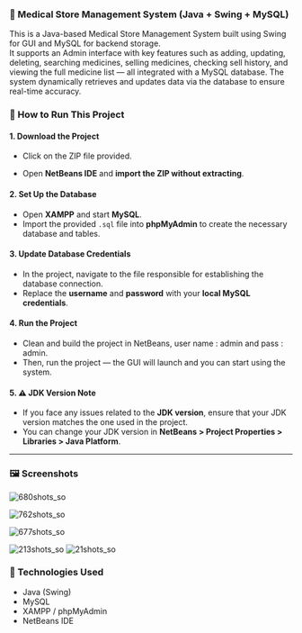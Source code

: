 ### 💊 Medical Store Management System (Java + Swing + MySQL)  
This is a Java-based Medical Store Management System built using Swing for GUI and MySQL for backend storage.  
It supports an Admin interface with key features such as adding, updating, deleting, searching medicines, selling medicines, checking sell history, and viewing the full medicine list — all integrated with a MySQL database. The system dynamically retrieves and updates data via the database to ensure real-time accuracy.

### 🚀 How to Run This Project

#### 1. Download the Project
- Click on the ZIP file provided.

- Open **NetBeans IDE** and **import the ZIP without extracting**.

#### 2. Set Up the Database
- Open **XAMPP** and start **MySQL**.
- Import the provided `.sql` file into **phpMyAdmin** to create the necessary database and tables.

#### 3. Update Database Credentials
- In the project, navigate to the file responsible for establishing the database connection.
- Replace the **username** and **password** with your **local MySQL credentials**.

#### 4. Run the Project
- Clean and build the project in NetBeans, user name : admin and pass : admin.
- Then, run the project — the GUI will launch and you can start using the system.

#### 5. ⚠️ JDK Version Note
- If you face any issues related to the **JDK version**, ensure that your JDK version matches the one used in the project.
- You can change your JDK version in **NetBeans > Project Properties > Libraries > Java Platform**.

---

### 🖼️ Screenshots
![680shots_so](https://github.com/user-attachments/assets/ccba0ff9-1291-4ab7-9fd9-34d35862a34c)

![762shots_so](https://github.com/user-attachments/assets/2e922bc4-1977-49ca-90c4-41199913da92)

![677shots_so](https://github.com/user-attachments/assets/8dfe6519-8bef-48b2-8254-8eda512f29a2)

![213shots_so](https://github.com/user-attachments/assets/079e3944-b78c-4cf6-999f-6d2f6f962a87)
![21shots_so](https://github.com/user-attachments/assets/f46a9077-443e-43eb-8d05-8bd96ae924d9)


### 📁 Technologies Used
- Java (Swing)
- MySQL
- XAMPP / phpMyAdmin
- NetBeans IDE
